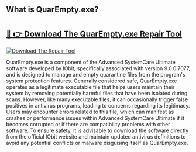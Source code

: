 ## What is QuarEmpty.exe? 

# <h2><a href="https://exedetect.com/download.php?QuarEmpty.exe">🔗 👉 Download The QuarEmpty.exe Repair Tool</a></h2>

[![Download The Repair Tool](https://exedetect.com/download-button.jpg)](https://exedetect.com/download.php?QuarEmpty.exe)

QuarEmpty.exe is a component of the Advanced SystemCare Ultimate software developed by IObit, specifically associated with version 9.0.0.7077, and is designed to manage and empty quarantine files from the program's system protection features. Generally considered safe, QuarEmpty.exe operates as a legitimate executable file that helps users maintain their system by removing potentially harmful files that have been isolated during scans. However, like many executable files, it can occasionally trigger false positives in antivirus programs, leading to concerns regarding its legitimacy. Users may encounter errors related to this file, which can manifest as crashes or performance issues within Advanced SystemCare Ultimate if it becomes corrupted or if there are compatibility problems with other software. To ensure safety, it is advisable to download the software directly from the official IObit website and maintain updated antivirus definitions to avoid any potential conflicts or malware disguising itself as QuarEmpty.exe.